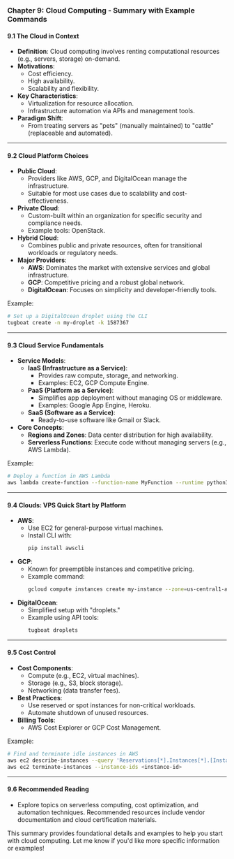 ### Chapter 9: Cloud Computing - Summary with Example Commands

#### **9.1 The Cloud in Context**
- **Definition**: Cloud computing involves renting computational resources (e.g., servers, storage) on-demand.
- **Motivations**:
  - Cost efficiency.
  - High availability.
  - Scalability and flexibility.
- **Key Characteristics**:
  - Virtualization for resource allocation.
  - Infrastructure automation via APIs and management tools.
- **Paradigm Shift**:
  - From treating servers as "pets" (manually maintained) to "cattle" (replaceable and automated).

---

#### **9.2 Cloud Platform Choices**
- **Public Cloud**:
  - Providers like AWS, GCP, and DigitalOcean manage the infrastructure.
  - Suitable for most use cases due to scalability and cost-effectiveness.
- **Private Cloud**:
  - Custom-built within an organization for specific security and compliance needs.
  - Example tools: OpenStack.
- **Hybrid Cloud**:
  - Combines public and private resources, often for transitional workloads or regulatory needs.
- **Major Providers**:
  - **AWS**: Dominates the market with extensive services and global infrastructure.
  - **GCP**: Competitive pricing and a robust global network.
  - **DigitalOcean**: Focuses on simplicity and developer-friendly tools.

Example:
```bash
# Set up a DigitalOcean droplet using the CLI
tugboat create -n my-droplet -k 1587367
```

---

#### **9.3 Cloud Service Fundamentals**
- **Service Models**:
  - **IaaS (Infrastructure as a Service)**:
    - Provides raw compute, storage, and networking.
    - Examples: EC2, GCP Compute Engine.
  - **PaaS (Platform as a Service)**:
    - Simplifies app deployment without managing OS or middleware.
    - Examples: Google App Engine, Heroku.
  - **SaaS (Software as a Service)**:
    - Ready-to-use software like Gmail or Slack.
- **Core Concepts**:
  - **Regions and Zones**: Data center distribution for high availability.
  - **Serverless Functions**: Execute code without managing servers (e.g., AWS Lambda).

Example:
```bash
# Deploy a function in AWS Lambda
aws lambda create-function --function-name MyFunction --runtime python3.9 --handler lambda_function.lambda_handler --role <role-arn>
```

---

#### **9.4 Clouds: VPS Quick Start by Platform**
- **AWS**:
  - Use EC2 for general-purpose virtual machines.
  - Install CLI with:
    ```bash
    pip install awscli
    ```
- **GCP**:
  - Known for preemptible instances and competitive pricing.
  - Example command:
    ```bash
    gcloud compute instances create my-instance --zone=us-central1-a
    ```
- **DigitalOcean**:
  - Simplified setup with "droplets."
  - Example using API tools:
    ```bash
    tugboat droplets
    ```

---

#### **9.5 Cost Control**
- **Cost Components**:
  - Compute (e.g., EC2, virtual machines).
  - Storage (e.g., S3, block storage).
  - Networking (data transfer fees).
- **Best Practices**:
  - Use reserved or spot instances for non-critical workloads.
  - Automate shutdown of unused resources.
- **Billing Tools**:
  - AWS Cost Explorer or GCP Cost Management.

Example:
```bash
# Find and terminate idle instances in AWS
aws ec2 describe-instances --query 'Reservations[*].Instances[*].[InstanceId, State.Name]' | grep stopped
aws ec2 terminate-instances --instance-ids <instance-id>
```

---

#### **9.6 Recommended Reading**
- Explore topics on serverless computing, cost optimization, and automation techniques. Recommended resources include vendor documentation and cloud certification materials.

This summary provides foundational details and examples to help you start with cloud computing. Let me know if you'd like more specific information or examples!